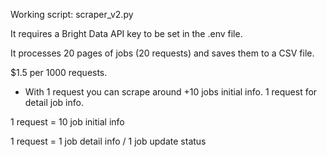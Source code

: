 Working script: scraper_v2.py

It requires a Bright Data API key to be set in the .env file.

It processes 20 pages of jobs (20 requests) and saves them to a CSV file.

$1.5 per 1000 requests.

- With 1 request you can scrape around +10 jobs initial info. 1 request for detail job info.

1 request = 10 job initial info

1 request = 1 job detail info / 1 job update status